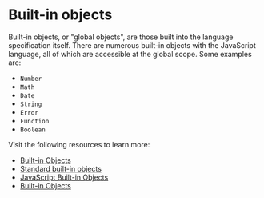 # Built-in objects

Built-in objects, or "global objects", are those built into the language specification itself. There are numerous built-in objects with the JavaScript language, all of which are accessible at the global scope. Some examples are:
- `Number`
- `Math`
- `Date`
- `String`
- `Error`
- `Function`
- `Boolean`

Visit the following resources to learn more:

- [Built-in Objects](https://developer.mozilla.org/en-US/docs/Web/JavaScript/Reference/Global_Objects)
- [Standard built-in objects](https://developer.mozilla.org/en-US/docs/Web/JavaScript/Reference/Global_Objects)
- [JavaScript Built-in Objects](https://www.tutorialride.com/javascript/javascript-built-in-objects.htm)
- [Built-in Objects](https://www.scaler.com/topics/javascript-built-in-objects/)

